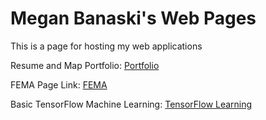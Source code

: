 # Megan Banaski's Web Pages

This is a page for hosting my web applications

Resume and Map Portfolio: [Portfolio](https://mbana641.github.io/portfolio/index.html)

FEMA Page Link: [FEMA](https://mbana641.github.io/FEMA_DST/FEMA.html)

Basic TensorFlow Machine Learning: [TensorFlow Learning](https://mbana641.github.io/basicLearning/)
